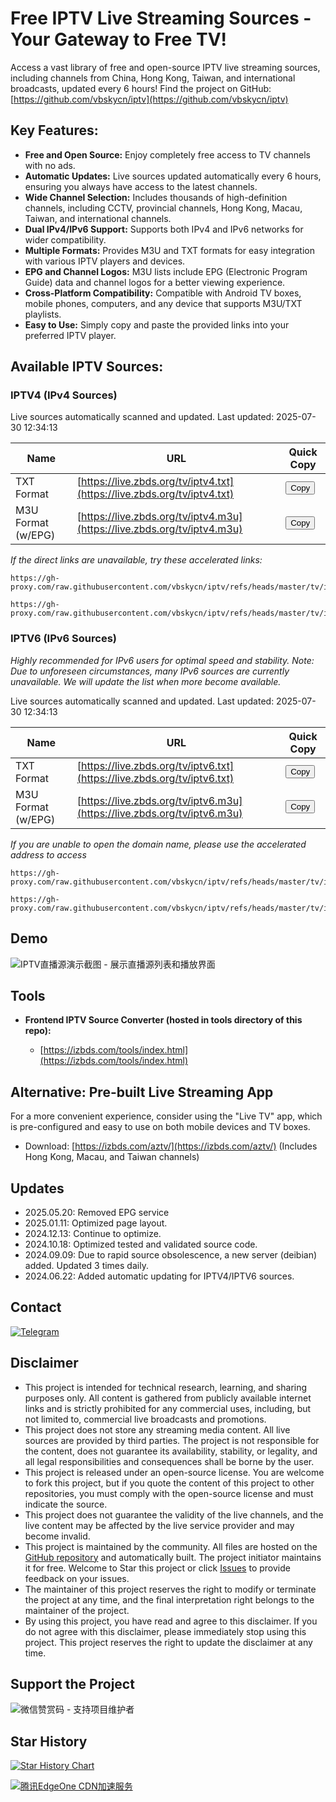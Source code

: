 # Free IPTV Live Streaming Sources - Your Gateway to Free TV!

Access a vast library of free and open-source IPTV live streaming sources, including channels from China, Hong Kong, Taiwan, and international broadcasts, updated every 6 hours!  Find the project on GitHub: [https://github.com/vbskycn/iptv](https://github.com/vbskycn/iptv)

## Key Features:

*   **Free and Open Source:** Enjoy completely free access to TV channels with no ads.
*   **Automatic Updates:**  Live sources updated automatically every 6 hours, ensuring you always have access to the latest channels.
*   **Wide Channel Selection:** Includes thousands of high-definition channels, including CCTV, provincial channels, Hong Kong, Macau, Taiwan, and international channels.
*   **Dual IPv4/IPv6 Support:**  Supports both IPv4 and IPv6 networks for wider compatibility.
*   **Multiple Formats:** Provides M3U and TXT formats for easy integration with various IPTV players and devices.
*   **EPG and Channel Logos:**  M3U lists include EPG (Electronic Program Guide) data and channel logos for a better viewing experience.
*   **Cross-Platform Compatibility:** Compatible with Android TV boxes, mobile phones, computers, and any device that supports M3U/TXT playlists.
*   **Easy to Use:** Simply copy and paste the provided links into your preferred IPTV player.

## Available IPTV Sources:

### IPTV4 (IPv4 Sources)

Live sources automatically scanned and updated. Last updated: <!-- UPDATE_TIME_IPTV4 -->2025-07-30 12:34:13<!-- END_UPDATE_TIME_IPTV4 -->

| Name               | URL                                                                          | Quick Copy                                                                  |
| ------------------ | ---------------------------------------------------------------------------- | --------------------------------------------------------------------------- |
| TXT Format         | [https://live.zbds.org/tv/iptv4.txt](https://live.zbds.org/tv/iptv4.txt)   | <button class="button" onclick="copyToClipboard('https://live.zbds.org/tv/iptv4.txt')">Copy</button> |
| M3U Format (w/EPG) | [https://live.zbds.org/tv/iptv4.m3u](https://live.zbds.org/tv/iptv4.m3u)   | <button class="button" onclick="copyToClipboard('https://live.zbds.org/tv/iptv4.m3u')">Copy</button> |

*If the direct links are unavailable, try these accelerated links:*

```
https://gh-proxy.com/raw.githubusercontent.com/vbskycn/iptv/refs/heads/master/tv/iptv4.txt
```

```
https://gh-proxy.com/raw.githubusercontent.com/vbskycn/iptv/refs/heads/master/tv/iptv4.m3u
```

### IPTV6 (IPv6 Sources)

*Highly recommended for IPv6 users for optimal speed and stability.*  *Note: Due to unforeseen circumstances, many IPv6 sources are currently unavailable.  We will update the list when more become available.*

Live sources automatically scanned and updated.  Last updated: <!-- UPDATE_TIME_IPTV6 -->2025-07-30 12:34:13<!-- END_UPDATE_TIME_IPTV6 -->

| Name               | URL                                                                          | Quick Copy                                                                  |
| ------------------ | ---------------------------------------------------------------------------- | --------------------------------------------------------------------------- |
| TXT Format         | [https://live.zbds.org/tv/iptv6.txt](https://live.zbds.org/tv/iptv6.txt)   | <button class="button" onclick="copyToClipboard('https://live.zbds.org/tv/iptv6.txt')">Copy</button> |
| M3U Format (w/EPG) | [https://live.zbds.org/tv/iptv6.m3u](https://live.zbds.org/tv/iptv6.m3u)   | <button class="button" onclick="copyToClipboard('https://live.zbds.org/tv/iptv6.m3u')">Copy</button> |

*If you are unable to open the domain name, please use the accelerated address to access*

```
https://gh-proxy.com/raw.githubusercontent.com/vbskycn/iptv/refs/heads/master/tv/iptv6.txt
```

```
https://gh-proxy.com/raw.githubusercontent.com/vbskycn/iptv/refs/heads/master/tv/iptv6.m3u
```

## Demo

![IPTV直播源演示截图 - 展示直播源列表和播放界面](assets/demo.png "IPTV直播源演示")

## Tools

*   **Frontend IPTV Source Converter (hosted in tools directory of this repo):**

    *   [https://izbds.com/tools/index.html](https://izbds.com/tools/index.html)

## Alternative: Pre-built Live Streaming App

For a more convenient experience, consider using the "Live TV" app, which is pre-configured and easy to use on both mobile devices and TV boxes.

*   Download:  [https://izbds.com/aztv/](https://izbds.com/aztv/) (Includes Hong Kong, Macau, and Taiwan channels)

## Updates

*   2025.05.20: Removed EPG service
*   2025.01.11: Optimized page layout.
*   2024.12.13: Continue to optimize.
*   2024.10.18:  Optimized tested and validated source code.
*   2024.09.09:  Due to rapid source obsolescence, a new server (deibian) added.  Updated 3 times daily.
*   2024.06.22: Added automatic updating for IPTV4/IPTV6 sources.

## Contact

<div class="contact-info">
    <a href="https://t.me/starkluistn98" target="_blank">
        <img src="https://img.shields.io/badge/Telegram-@starkluistn98-blue?style=flat-square&logo=telegram" alt="Telegram" />
    </a>
</div>

## Disclaimer

*   This project is intended for technical research, learning, and sharing purposes only. All content is gathered from publicly available internet links and is strictly prohibited for any commercial uses, including, but not limited to, commercial live broadcasts and promotions.
*   This project does not store any streaming media content. All live sources are provided by third parties. The project is not responsible for the content, does not guarantee its availability, stability, or legality, and all legal responsibilities and consequences shall be borne by the user.
*   This project is released under an open-source license. You are welcome to fork this project, but if you quote the content of this project to other repositories, you must comply with the open-source license and must indicate the source.
*   This project does not guarantee the validity of the live channels, and the live content may be affected by the live service provider and may become invalid.
*   This project is maintained by the community. All files are hosted on the [GitHub repository](https://github.com/vbskycn/iptv) and automatically built. The project initiator maintains it for free. Welcome to Star this project or click [Issues](https://github.com/vbskycn/iptv/issues/new/choose) to provide feedback on your issues.
*   The maintainer of this project reserves the right to modify or terminate the project at any time, and the final interpretation right belongs to the maintainer of the project.
*   By using this project, you have read and agree to this disclaimer. If you do not agree with this disclaimer, please immediately stop using this project. This project reserves the right to update the disclaimer at any time.

## Support the Project

![微信赞赏码 - 支持项目维护者](assets/wxds.png "微信赞赏码")

## Star History

[![Star History Chart](https://api.star-history.com/svg?repos=vbskycn/iptv&type=Date)](https://star-history.com/#vbskycn/iptv&Date)

<!-- edgeone_start -->
<a href="https://edgeone.ai/?from=github/vbskycn/iptv"
   title="本项目的CDN加速和安全防护由腾讯EdgeOne赞助"
   target="_blank"
   rel="noopener noreferrer">
  <img src="https://edgeone.ai/media/34fe3a45-492d-4ea4-ae5d-ea1087ca7b4b.png"
       alt="腾讯EdgeOne CDN加速服务"
       loading="lazy"
  />
</a>
<!-- edgeone_end -->